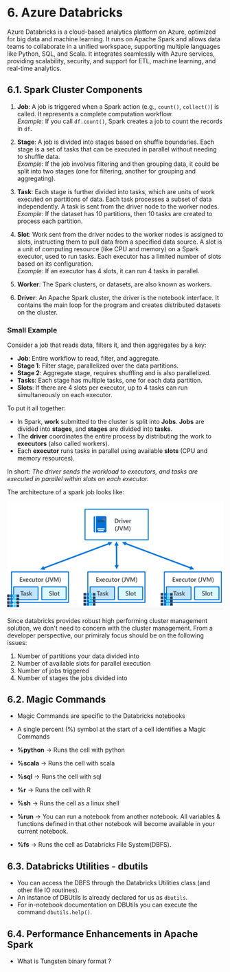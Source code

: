 # 6. Azure Databricks

Azure Databricks is a cloud-based analytics platform on Azure, optimized for big data and machine learning. It runs on Apache Spark and allows data teams to collaborate in a unified workspace, supporting multiple languages like Python, SQL, and Scala. It integrates seamlessly with Azure services, providing scalability, security, and support for ETL, machine learning, and real-time analytics.

## 6.1. Spark Cluster Components

1. **Job**: A job is triggered when a Spark action (e.g., `count()`, `collect()`) is called. It represents a complete computation workflow.  
   *Example*: If you call `df.count()`, Spark creates a job to count the records in `df`.

2. **Stage**: A job is divided into stages based on shuffle boundaries. Each stage is a set of tasks that can be executed in parallel without needing to shuffle data.  
   *Example*: If the job involves filtering and then grouping data, it could be split into two stages (one for filtering, another for grouping and aggregating).

3. **Task**: Each stage is further divided into tasks, which are units of work executed on partitions of data. Each task processes a subset of data independently. A task is sent from the driver node to the worker nodes. 
   *Example*: If the dataset has 10 partitions, then 10 tasks are created to process each partition.

4. **Slot**: Work sent from the driver nodes to the worker nodes is assigned to slots, instructing them to pull data from a specified data source. A slot is a unit of computing resource (like CPU and memory) on a Spark executor, used to run tasks. Each executor has a limited number of slots based on its configuration.  
   *Example*: If an executor has 4 slots, it can run 4 tasks in parallel.

5. **Worker**: The Spark clusters, or datasets, are also known as workers.

6. **Driver**: An Apache Spark cluster, the driver is the notebook interface. It contains the main loop for the program and creates distributed datasets on the cluster.

### Small Example

Consider a job that reads data, filters it, and then aggregates by a key:

- **Job**: Entire workflow to read, filter, and aggregate.
- **Stage 1**: Filter stage, parallelized over the data partitions.
- **Stage 2**: Aggregate stage, requires shuffling and is also parallelized.
- **Tasks**: Each stage has multiple tasks, one for each data partition.
- **Slots**: If there are 4 slots per executor, up to 4 tasks can run simultaneously on each executor.

To put it all together:

- In Spark, **work** submitted to the cluster is split into **Jobs**. **Jobs** are divided into **stages**, and **stages** are divided into **tasks**.
- The **driver** coordinates the entire process by distributing the work to **executors** (also called workers).
- Each **executor** runs tasks in parallel using available **slots** (CPU and memory resources).

In short: *The driver sends the workload to executors, and tasks are executed in parallel within slots on each executor.* 

The architecture of a spark job looks like:

![Architecture](pictures/2.png)

Since databricks provides robust high performing cluster management solution, we don't need to concern with the cluster management. From a developer perspective, our primiraly focus should be on the following issues:

1. Number of partitions your data divided into
2. Number of available slots for parallel execution
3. Number of jobs triggered
4. Number of stages the jobs divided into

## 6.2. Magic Commands

* Magic Commands are specific to the Databricks notebooks
* A single percent (%) symbol at the start of a cell identifies a Magic Commands

* **&percnt;python** -> Runs the cell with python
* **&percnt;scala** -> Runs the cell with scala
* **&percnt;sql** -> Runs the cell with sql
* **&percnt;r** -> Runs the cell with R
* **&percnt;sh** -> Runs the cell as a linux shell
* **&percnt;run** -> You can run a notebook from another notebook. All variables & functions defined in that other notebook will become available in your current notebook.
* **&percnt;fs** -> Runs the cell as Databricks File System(DBFS).

## 6.3. Databricks Utilities - dbutils

* You can access the DBFS through the Databricks Utilities class (and other file IO routines).
* An instance of DBUtils is already declared for us as `dbutils`.
* For in-notebook documentation on DBUtils you can execute the command `dbutils.help()`.

## 6.4. Performance Enhancements in Apache Spark

* What is Tungsten binary format ?